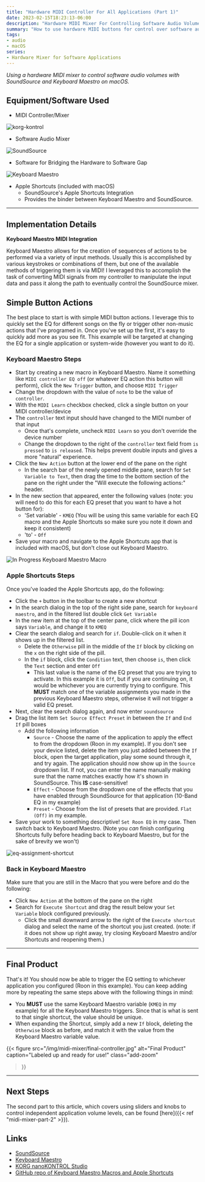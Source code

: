 ```yaml
---
title: "Hardware MIDI Controller For All Applications (Part 1)"
date: 2023-02-15T18:23:13-06:00
description: "Hardware MIDI Mixer For Controlling Software Audio Volumes"
summary: "How to use hardware MIDI buttons for control over software audio parameters with SoundSource and Keyboard Maestro"
tags:
- audio
- macOS
series:
- Hardware Mixer for Software Applications
---
```


_Using a hardware MIDI mixer to control software audio volumes with SoundSource and Keyboard Maestro on macOS._


## Equipment/Software Used

* MIDI Controller/Mixer

![korg-kontrol](img/korg-nano-kontrol-studio-sm.jpg "KORG nanoKONTROL Studio")

* Software Audio Mixer

![SoundSource](img/soundSource.jpg "Rogue Amoeba SoundSource")

* Software for Bridging the Hardware to Software Gap

![Keyboard Maestro](img/keyboard-mastro-example.jpg "Keyboard Maestro")

* Apple Shortcuts (included with macOS)
  * SoundSource's Apple Shortcuts Integration
  * Provides the binder between Keyboard Maestro and SoundSource.

---

## Implementation Details

**Keyboard Maestro MIDI Integration**

Keyboard Maestro allows for the creation of sequences of actions to be performed via a variety of input methods.  Usually this is accomplished by various keystrokes or combinations of them, but one of the available methods of triggering them is via MIDI!  I leveraged this to accomplish the task of converting MIDI signals from my controller to manipulate the input data and pass it along the path to eventually control the SoundSource mixer.

## Simple Button Actions

The best place to start is with simple MIDI button actions.  I leverage this to quickly set the EQ for different songs on the fly or trigger other non-music actions that I've programed in.  Once you've set up the first, it's easy to quickly add more as you see fit.  This example will be targeted at changing the EQ for a single application or system-wide (however you want to do it).

### Keyboard Maestro Steps

* Start by creating a new macro in Keyboard Maestro.  Name it something like `MIDI controller EQ off` (or whatever EQ action this button will perform), click the `New Trigger` button, and choose `MIDI Trigger`
* Change the dropdown with the value of `note` to be the value of `controller`.
* With the `MIDI Learn` checkbox checked, click a single button on your MIDI controller/device
* The `controller` text input should have changed to the MIDI number of that input
  * Once that's complete, uncheck `MIDI Learn` so you don't override the device number
  * Change the dropdown to the right of the `controller` text field from `is pressed` to `is released`.  This helps prevent double inputs and gives a more "natural" experience.
* Click the `New Action` button at the lower end of the pane on the right
  * In the search bar of the newly opened middle pane, search for `Set Variable to Text`, then drag the time to the bottom section of the pane on the right under the "Will execute the following actions:" header.
* In the new section that appeared, enter the following values (note: you will need to do this for each EQ preset that you want to have a hot button for):
  * 'Set variable' - `KMEQ` (You will be using this same variable for each EQ macro and the Apple Shortcuts so make sure you note it down and keep it consistent)
  * 'to' - `Off`
* Save your macro and navigate to the Apple Shortcuts app that is included with macOS, but don't close out Keyboard Maestro.

![In Progress Keyboard Maestro Macro](img/km-step-1.jpg "In Progress Keyboard Maestro Macro")

### Apple Shortcuts Steps

Once you've loaded the Apple Shortcuts app, do the following:

* Click the `+` button in the toolbar to create a new shortcut
* In the search dialog in the top of the right side pane, search for `keyboard maestro`, and in the filtered list double click `Get Variable`
* In the new item at the top of the center pane, click where the pill icon says `Variable`, and change it to `KMEQ`
* Clear the search dialog and search for `if`. Double-click on it when it shows up in the filtered list.
  * Delete the `Otherwise` pill in the middle of the `If` block by clicking on the `x` on the right side of the pill.
  * In the `if` block, click the `Condition` text, then choose `is`, then click the `Text` section and enter `Off`  
    * This last value is the name of the EQ preset that you are trying to activate.  In this example it is `Off`, but if you are continuing on, it would be whichever you are currently trying to configure.  This **MUST** match one of the variable assignments you made in the previous Keyboard Maestro steps, otherwise it will not trigger a valid EQ preset.
* Next, clear the search dialog again, and now enter `soundsource`
* Drag the list item `Set Source Effect Preset` in between the `If` and `End If` pill boxes
  * Add the following information
    * `Source` - Choose the name of the application to apply the effect to from the dropdown (Roon in my example).  If you don't see your device listed, delete the item you just added between the `If` block, open the target application, play some sound through it, and try again.  The application should now show up in the `Source` dropdown list.  If not, you can enter the name manually making sure that the name matches exactly how it's shown in SoundSource.  This **IS** case-sensitive!
    * `Effect` - Choose from the dropdown one of the effects that you have enabled through SoundSource for that application (10-Band EQ in my example)
    * `Preset` - Choose from the list of presets that are provided.  `Flat (Off)` in my example.
* Save your work to something descriptive! `Set Roon EQ` in my case. Then switch back to Keyboard Maestro.  (Note you _can_ finish configuring Shortcuts fully before heading back to Keyboard Maestro, but for the sake of brevity we won't)

![eq-assignment-shortcut](img/set-roon-eq-buttons-shortcut.jpg "Set Roon EQ Shortcut")

### Back in Keyboard Maestro

Make sure that you are still in the Macro that you were before and do the following:

* Click `New Action` at the bottom of the pane on the right
* Search for `Execute Shortcut` and drag the result below your `Set Variable` block configured previously.
  * Click the small downward arrow to the right of the `Execute shortcut` dialog and select the name of the shortcut you just created.  (note: if it does not show up right away, try closing Keyboard Maestro and/or Shortcuts and reopening them.)

---

## Final Product

That's it!  You should now be able to trigger the EQ setting to whichever application you configured (Roon in this example).  You can keep adding more by repeating the same steps above with the following things in mind:

* You **MUST** use the same Keyboard Maestro variable (`KMEQ` in my example) for all the Keyboard Maestro triggers.  Since that is what is sent to that single shortcut, the value should be unique.
* When expanding the Shortcut, simply add a new `If` block, deleting the `Otherwise` block as before, and match it with the value from the Keyboard Maestro variable value.

{{< figure
  src="/img/midi-mixer/final-controller.jpg"
  alt="Final Product"
  caption="Labeled up and ready for use!"
  class="add-zoom"
>}}

---

## Next Steps

The second part to this article, which covers using sliders and knobs to control independent application volume levels, can be found [here]({{< ref "midi-mixer-part-2" >}}).


## Links

* [SoundSource](https://rogueamoeba.com/soundsource/)
* [Keyboard Maestro](https://www.keyboardmaestro.com/main/)
* [KORG nanoKONTROL Studio](https://www.guitarcenter.com/KORG/nanoKONTROL-Studio.gc?rNtt=korg%20kontrol&index=2)
* [GitHub repo of Keyboard Maestro Macros and Apple Shortcuts](https://github.com/cslamar/random-experiments/tree/main/midi-controller-keyboard-maestro)
